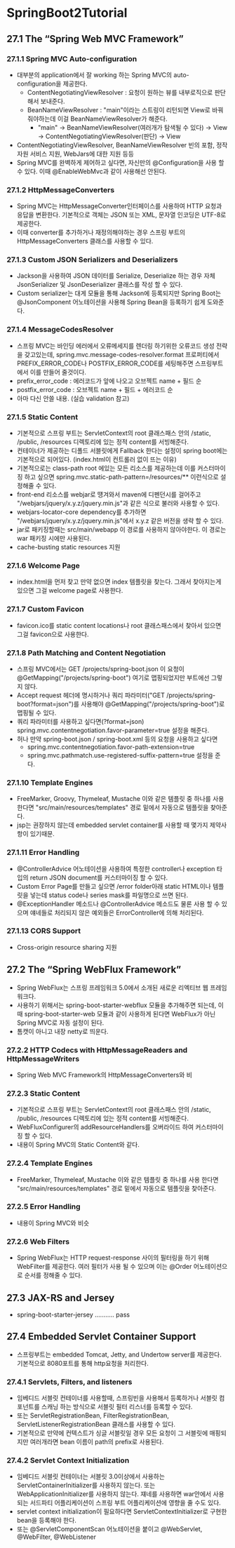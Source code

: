 # SpringBoot2Tutorial

## 27.1 The “Spring Web MVC Framework”

### 27.1.1 Spring MVC Auto-configuration
 - 대부분의 application에서 잘 working 하는 Spring MVC의 auto-configuration을 제공한다.
     - ContentNegotiatingViewResolver : 요청이 원하는 뷰를 내부로직으로 판단해서 보내준다.
     - BeanNameViewResolver : "main"이라는 스트링이 리턴되면 View로 바꿔줘야하는데 이걸 BeanNameViewResolver가 해준다.
        - "main" -> BeanNameViewResolver(여러개가 탐색될 수 있다) -> View -> ContentNegotiatingViewResolver(판단) -> View
 - ContentNegotiatingViewResolver, BeanNameViewResolver 빈의 포함, 정작 자원 서비스 지원, WebJars에 대한 지원 등등
 - Spring MVC를 완벽하게 제어하고 싶다면, 자신만의 @Configuration을 사용 할 수 있다. 이때 @EnableWebMvc과 같이 사용해선 안된다.

### 27.1.2 HttpMessageConverters
 - Spring MVC는 HttpMessageConverter인터페이스를 사용하여 HTTP 요청과 응답을 변환한다. 기본적으로 객체는 JSON 또는 XML, 문자열 인코딩은 UTF-8로 제공한다.
 - 이때 converter를 추가하거나 재정의해야하는 경우 스프링 부트의 HttpMessageConverters 클래스를 사용할 수 있다.

### 27.1.3 Custom JSON Serializers and Deserializers
 - Jackson을 사용하여 JSON 데이터를 Serialize, Deserialize 하는 경우 자체 JsonSerializer 및 JsonDeserializer 클래스를 작성 할 수 있다.
 - Custom serializer는 대게 모듈을 통해 Jackson에 등록되지만 Spring Boot는 @JsonComponent 어노테이션을 사용해 Spring Bean을 등록하기 쉽게 도와준다.

### 27.1.4 MessageCodesResolver
 - 스프링 MVC는 바인딩 에러에서 오류메세지를 렌더링 하기위한 오류코드 생성 전략을 갖고있는데, spring.mvc.message-codes-resolver.format 프로퍼티에서 PREFIX_ERROR_CODE나 POSTFIX_ERROR_CODE를 세팅해주면 스프링부트에서 이를 만들어 줄것이다.
 - prefix_error_code : 에러코드가 앞에 나오고 오브젝트 name + 필드 순
 - postfix_error_code : 오브젝트 name + 필드 + 에러코드 순
 - 아마 다신 안쓸 내용. (실습 validation 참고)

### 27.1.5 Static Content
 - 기본적으로 스프링 부트는 ServletContext의 root 클래스패스 안의 /static, /public, /resources 디렉토리에 있는 정적 content를 서빙해준다.
 - 컨테이너가 제공하는 디폴드 서블릿에게 Fallback 한다는 설정이 spring boot에는 기본적으로 되어있다. (index.html이 컨트롤러 없이 뜨는 이유)
 - 기본적으로는 class-path root 에있는 모든 리소스를 제공하는데 이를 커스터마이징 하고 싶으면  spring.mvc.static-path-pattern=/resources/** 이런식으로 설정해줄 수 있다.
 - front-end 리소스를 webjar로 떙겨와서 maven에 디펜던시를 걸어주고 "/webjars/jquery/x.y.z/jquery.min.js"과 같은 식으로 불러와 사용할 수 있다.
 - webjars-locator-core dependency를 추가하면 "/webjars/jquery/x.y.z/jquery.min.js"에서 x.y.z 같은 버전을 생략 할 수 있다.
 - jar로 패키징할때는 src/main/webapp 이 경로를 사용하지 않아야한다. 이 경로는 war 패키징 시에만 사용된다.
 - cache-busting static resources 지원 

### 27.1.6 Welcome Page
 - index.html을 먼저 찾고 만약 없으면 index 템플릿을 찾는다. 그래서 찾아지는게 있으면 그걸 welcome page로 사용한다.
 
### 27.1.7 Custom Favicon
 - favicon.ico를 static content locations나 root 클래스패스에서 찾아서 있으면 그걸 favicon으로 사용한다.
 
### 27.1.8 Path Matching and Content Negotiation
 - 스프링 MVC에서는 GET /projects/spring-boot.json 이 요청이 @GetMapping("/projects/spring-boot") 여기로 맵핑되었지만 부트에선 그렇지 않다.
 - Accept request 헤더에 명시하거나 쿼리 파라미터("GET /projects/spring-boot?format=json")를 사용해야 @GetMapping("/projects/spring-boot")로 맵핑될 수 있다.
 - 쿼리 파라미터를 사용하고 싶다면(?format=json) spring.mvc.contentnegotiation.favor-parameter=true 설정을 해준다.
 - 허나 만약 spring-boot.json / spring-boot.xml 등의 요청을 사용하고 싶다면 
    - spring.mvc.contentnegotiation.favor-path-extension=true
    - spring.mvc.pathmatch.use-registered-suffix-pattern=true 설정을 준다.
   
### 27.1.10 Template Engines
 - FreeMarker, Groovy, Thymeleaf, Mustache 이와 같은 템플릿 중 하나를 사용 한다면 "src/main/resources/templates" 경로 밑에서 자동으로 템플릿을 찾아준다.
 - jsp는 권장하지 않는데 embedded servlet container를 사용할 때 몇가지 제약사항이 있기때문.

### 27.1.11 Error Handling
 - @ControllerAdvice 어노테이션을 사용하여 특정한 controller나 exception 타입의 return JSON document를 커스터마이징 할 수 있다.
 - Custom Error Page를 만들고 싶으면 /error folder아래 static HTML이나 템플릿을 넣는데 status code나 series mask를 파일명으로 쓰면 된다.
 - @ExceptionHandler 메소드나 @ControllerAdvice 메소드도 물론 사용 할 수 있으며 얘네들로 처리되지 않은 예외들은 ErrorController에 의해 처리된다.

### 27.1.13 CORS Support
 - Cross-origin resource sharing 지원
 
## 27.2 The “Spring WebFlux Framework”
 - Spring WebFlux는 스프링 프레임워크 5.0에서 소개된 새로운 리엑티브 웹 프레임워크다.
 - 사용하기 위해서는 spring-boot-starter-webflux 모듈을 추가해주면 되는데, 이때 spring-boot-starter-web 모듈과 같이 사용하게 된다면 WebFlux가 아닌 Spring MVC로 자동 설정이 된다.
 - 톰캣이 아니고 내장 netty로 띄운다.

### 27.2.2 HTTP Codecs with HttpMessageReaders and HttpMessageWriters
 - Spring Web MVC Framework의 HttpMessageConverters와 비
 
### 27.2.3 Static Content
 - 기본적으로 스프링 부트는 ServletContext의 root 클래스패스 안의 /static, /public, /resources 디렉토리에 있는 정적 content를 서빙해준다.
 - WebFluxConfigurer의 addResourceHandlers를 오버라이드 하여 커스터마이징 할 수 있다.
 - 내용이 Spring MVC의 Static Content와 같다.
 
### 27.2.4 Template Engines
 - FreeMarker, Thymeleaf, Mustache 이와 같은 템플릿 중 하나를 사용 한다면 "src/main/resources/templates" 경로 밑에서 자동으로 템플릿을 찾아준다.
 
### 27.2.5 Error Handling
 - 내용이 Spring MVC와 비슷
 
### 27.2.6 Web Filters
 - Spring WebFlux는 HTTP request-response 사이의 필터링을 하기 위해 WebFilter를 제공한다. 여러 필터가 사용 될 수 있으며 이는 @Order 어노테이션으로 순서를 정해줄 수 있다.
 
## 27.3 JAX-RS and Jersey
 - spring-boot-starter-jersey ........... pass 
 
## 27.4 Embedded Servlet Container Support
 - 스프링부트는 embedded Tomcat, Jetty, and Undertow server를 제공한다. 기본적으로 8080포트를 통해 http요청을 처리한다.
 
### 27.4.1 Servlets, Filters, and listeners
 - 임베디드 서블릿 컨테이너를 사용할때, 스프링빈을 사용해서 등록하거나 서블릿 컴포넌트를 스캐닝 하는 방식으로 서블릿 필터 리스너를 등록할 수 있다.
 - 또는 ServletRegistrationBean, FilterRegistrationBean, ServletListenerRegistrationBean 클래스를 사용할 수 있다.
 - 기본적으로 만약에 컨텍스트가 싱글 서블릿일 경우 모든 요청이 그 서블릿에 매핑되지만 여러개라면 bean 이름이 path의 prefix로 사용된다.
 
### 27.4.2 Servlet Context Initialization
 - 임베디드 서블릿 컨테이너는 서블릿 3.0이상에서 사용하는 ServletContainerInitializer를 사용하지 않는다. 또는 WebApplicationInitializer를 사용하지 않는다. 쟤네를 사용하면 war안에서 사용되는 서드파티 어플리케이션이 스프링 부트 어플리케이션에 영향을 줄 수도 있다.
 - servlet context initialization이 필요하다면 ServletContextInitializer로 구현한 bean을 등록해야 한다.
 - 또는 @ServletComponentScan 어노테이션을 붙이고 @WebServlet, @WebFilter, @WebListener